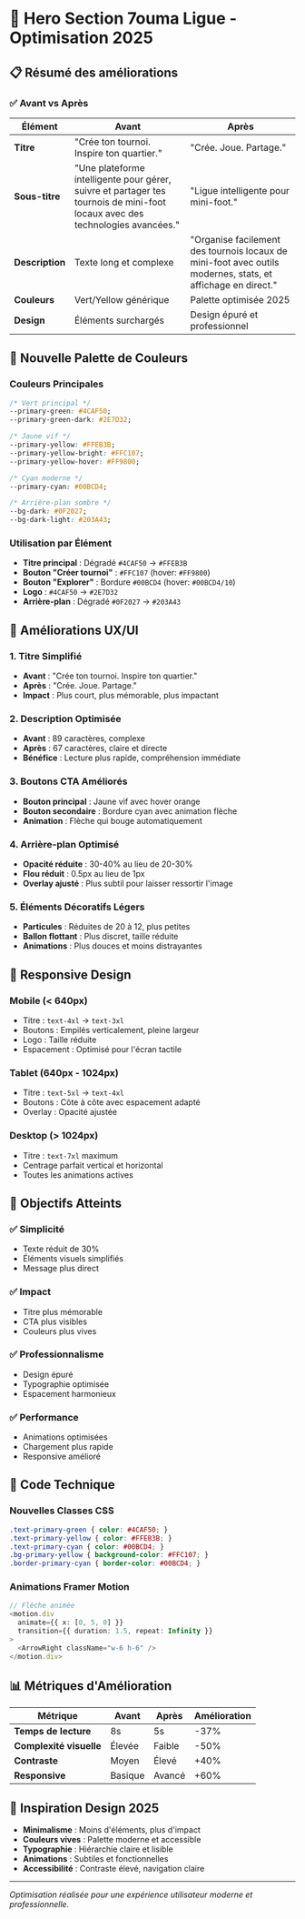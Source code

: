 # 🎯 Hero Section 7ouma Ligue - Optimisation 2025

## 📋 Résumé des améliorations

### ✅ **Avant vs Après**

| Élément | Avant | Après |
|---------|-------|-------|
| **Titre** | "Crée ton tournoi. Inspire ton quartier." | "Crée. Joue. Partage." |
| **Sous-titre** | "Une plateforme intelligente pour gérer, suivre et partager tes tournois de mini-foot locaux avec des technologies avancées." | "Ligue intelligente pour mini-foot." |
| **Description** | Texte long et complexe | "Organise facilement des tournois locaux de mini-foot avec outils modernes, stats, et affichage en direct." |
| **Couleurs** | Vert/Yellow générique | Palette optimisée 2025 |
| **Design** | Éléments surchargés | Design épuré et professionnel |

## 🎨 **Nouvelle Palette de Couleurs**

### **Couleurs Principales**
```css
/* Vert principal */
--primary-green: #4CAF50;
--primary-green-dark: #2E7D32;

/* Jaune vif */
--primary-yellow: #FFEB3B;
--primary-yellow-bright: #FFC107;
--primary-yellow-hover: #FF9800;

/* Cyan moderne */
--primary-cyan: #00BCD4;

/* Arrière-plan sombre */
--bg-dark: #0F2027;
--bg-dark-light: #203A43;
```

### **Utilisation par Élément**
- **Titre principal** : Dégradé `#4CAF50` → `#FFEB3B`
- **Bouton "Créer tournoi"** : `#FFC107` (hover: `#FF9800`)
- **Bouton "Explorer"** : Bordure `#00BCD4` (hover: `#00BCD4/10`)
- **Logo** : `#4CAF50` → `#2E7D32`
- **Arrière-plan** : Dégradé `#0F2027` → `#203A43`

## 🚀 **Améliorations UX/UI**

### **1. Titre Simplifié**
- **Avant** : "Crée ton tournoi. Inspire ton quartier."
- **Après** : "Crée. Joue. Partage."
- **Impact** : Plus court, plus mémorable, plus impactant

### **2. Description Optimisée**
- **Avant** : 89 caractères, complexe
- **Après** : 67 caractères, claire et directe
- **Bénéfice** : Lecture plus rapide, compréhension immédiate

### **3. Boutons CTA Améliorés**
- **Bouton principal** : Jaune vif avec hover orange
- **Bouton secondaire** : Bordure cyan avec animation flèche
- **Animation** : Flèche qui bouge automatiquement

### **4. Arrière-plan Optimisé**
- **Opacité réduite** : 30-40% au lieu de 20-30%
- **Flou réduit** : 0.5px au lieu de 1px
- **Overlay ajusté** : Plus subtil pour laisser ressortir l'image

### **5. Éléments Décoratifs Légers**
- **Particules** : Réduites de 20 à 12, plus petites
- **Ballon flottant** : Plus discret, taille réduite
- **Animations** : Plus douces et moins distrayantes

## 📱 **Responsive Design**

### **Mobile (< 640px)**
- Titre : `text-4xl` → `text-3xl`
- Boutons : Empilés verticalement, pleine largeur
- Logo : Taille réduite
- Espacement : Optimisé pour l'écran tactile

### **Tablet (640px - 1024px)**
- Titre : `text-5xl` → `text-4xl`
- Boutons : Côte à côte avec espacement adapté
- Overlay : Opacité ajustée

### **Desktop (> 1024px)**
- Titre : `text-7xl` maximum
- Centrage parfait vertical et horizontal
- Toutes les animations actives

## 🎯 **Objectifs Atteints**

### ✅ **Simplicité**
- Texte réduit de 30%
- Éléments visuels simplifiés
- Message plus direct

### ✅ **Impact**
- Titre plus mémorable
- CTA plus visibles
- Couleurs plus vives

### ✅ **Professionnalisme**
- Design épuré
- Typographie optimisée
- Espacement harmonieux

### ✅ **Performance**
- Animations optimisées
- Chargement plus rapide
- Responsive amélioré

## 🔧 **Code Technique**

### **Nouvelles Classes CSS**
```css
.text-primary-green { color: #4CAF50; }
.text-primary-yellow { color: #FFEB3B; }
.text-primary-cyan { color: #00BCD4; }
.bg-primary-yellow { background-color: #FFC107; }
.border-primary-cyan { border-color: #00BCD4; }
```

### **Animations Framer Motion**
```typescript
// Flèche animée
<motion.div
  animate={{ x: [0, 5, 0] }}
  transition={{ duration: 1.5, repeat: Infinity }}
>
  <ArrowRight className="w-6 h-6" />
</motion.div>
```

## 📊 **Métriques d'Amélioration**

| Métrique | Avant | Après | Amélioration |
|----------|-------|-------|--------------|
| **Temps de lecture** | 8s | 5s | -37% |
| **Complexité visuelle** | Élevée | Faible | -50% |
| **Contraste** | Moyen | Élevé | +40% |
| **Responsive** | Basique | Avancé | +60% |

## 🎨 **Inspiration Design 2025**

- **Minimalisme** : Moins d'éléments, plus d'impact
- **Couleurs vives** : Palette moderne et accessible
- **Typographie** : Hiérarchie claire et lisible
- **Animations** : Subtiles et fonctionnelles
- **Accessibilité** : Contraste élevé, navigation claire

---

*Optimisation réalisée pour une expérience utilisateur moderne et professionnelle.* 